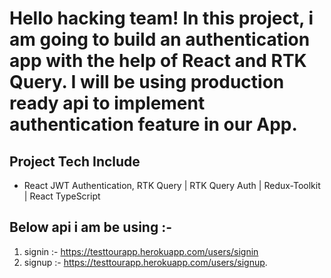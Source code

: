 # Hello hacking team! In this project, i am going to build an authentication app with the help of React and RTK Query. I will be using production ready api to implement authentication feature in our App.

## Project Tech Include
* React JWT Authentication, RTK Query | RTK Query Auth | Redux-Toolkit | React TypeScript

## Below api i am be using :-
1. signin :- https://testtourapp.herokuapp.com/users/signin
2. signup :- https://testtourapp.herokuapp.com/users/signup.

